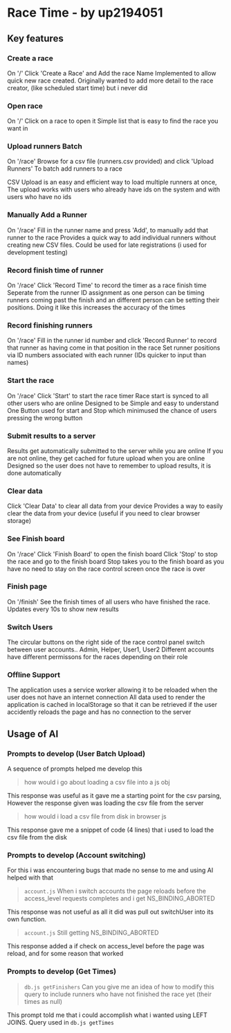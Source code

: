 # Race Time - by up2194051

## Key features

### Create a race
On '/'
Click 'Create a Race' and Add the race Name
Implemented to allow quick new race created. 
Originally wanted to add more detail to the race creator, (like scheduled start time) 
but i never did

### Open race
On '/'
Click on a race to open it
Simple list that is easy to find the race you want in

### Upload runners Batch
On '/race'
Browse for a csv file (runners.csv provided) and click 'Upload Runners' To batch add runners to a race

CSV Upload is an easy and efficient way to load multiple runners at once, The upload works with users who already have ids on the system and with users who have no ids

### Manually Add a Runner
On '/race'
Fill in the runner name and press 'Add', to manually add that runner to the race
Provides a quick way to add individual runners without creating new CSV files. Could be used for late registrations (i used for development testing)

### Record finish time of runner
On '/race'
Click 'Record Time' to record the timer as a race finish time
Seperate from the runner ID assignment as one person can be timing runners coming past the finish 
and an different person can be setting their positions.
Doing it like this increases the accuracy of the times

### Record finishing runners
On '/race'
Fill in the runner id number and click 'Record Runner' to record that runner as having come in that position in the race
Set runner positions via ID numbers associated with each runner (IDs quicker to input than names)

### Start the race
On '/race'
Click 'Start' to start the race timer
Race start is synced to all other users who are online
Designed to be Simple and easy to understand
One Button used for start and Stop which minimused the chance of users pressing the wrong button

### Submit results to a server
Results get automatically submitted to the server while you are online
If you are not online, they get cached for future upload when you are online
Designed so the user does not have to remember to upload results, it is done automatically

### Clear data
Click 'Clear Data' to clear all data from your device
Provides a way to easily clear the data from your device (useful if you need to clear browser storage)

### See Finish board
On '/race'
Click 'Finish Board' to open the finish board
Click 'Stop' to stop the race and go to the finish board
Stop takes you to the finish board as you have no need to stay on the race control screen once the race is over

### Finish page
On '/finish'
See the finish times of all users who have finished the race.
Updates every 10s to show new results

### Switch Users
The circular buttons on the right side of the race control panel switch between user accounts..
Admin, Helper, User1, User2
Different accounts have different permissons for the races depending on their role

### Offline Support
The application uses a service worker allowing it to be reloaded when the user does not have an internet connection
All data used to render the application is cached in localStorage so that it
can be retrieved if the user accidently reloads the page and has no connection
to the server

## Usage of AI
### Prompts to develop (User Batch Upload)
A sequence of prompts helped me develop this
> how would i go about loading a csv file into a js obj

This response was useful as it gave me a starting point for the csv parsing, 
However the response given was loading the csv file from the server
> how would i load a csv file from disk in browser js

This response gave me a snippet of code (4 lines) that i used to load the csv file from the disk

### Prompts to develop (Account switching)
For this i was encountering bugs that made no sense to me and using AI helped with that
> `account.js` When i switch accounts the page reloads before the access_level requests completes and i get NS_BINDING_ABORTED

This response was not useful as all it did was pull out switchUser into its own function.
> `account.js` Still getting NS_BINDING_ABORTED

This response added a if check on access_level before the page was reload, and for some reason that worked

### Prompts to develop (Get Times)
> `db.js getFinishers` Can you give me an idea of how to modify this query to include runners who have not finished the race yet (their times as null)

This prompt told me that i could accomplish what i wanted using LEFT JOINS.
Query used in `db.js getTimes`
